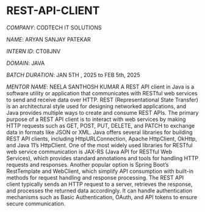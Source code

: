 # REST-API-CLIENT

*COMPANY*: CODTECH IT SOLUTIONS

*NAME*: ARYAN SANJAY PATEKAR

*INTERN ID*: CT08JNV

*DOMAIN*: JAVA

*BATCH DURATION*: JAN 5TH , 2025 to FEB 5th, 2025

*MENTOR NAME*: NEELA SANTHOSH KUMAR
A REST API client in Java is a software utility or application that communicates with RESTful web services to send and receive data over HTTP. REST (Representational State Transfer) is an architectural style used for designing networked applications, and Java provides multiple ways to create and consume REST APIs. The primary purpose of a REST API client is to interact with web services by making HTTP requests such as GET, POST, PUT, DELETE, and PATCH to exchange data in formats like JSON or XML. Java offers several libraries for building REST API clients, including HttpURLConnection, Apache HttpClient, OkHttp, and Java 11’s HttpClient. One of the most widely used libraries for RESTful web service communication is JAX-RS (Java API for RESTful Web Services), which provides standard annotations and tools for handling HTTP requests and responses. Another popular option is Spring Boot’s RestTemplate and WebClient, which simplify API consumption with built-in methods for request handling and response processing. The REST API client typically sends an HTTP request to a server, retrieves the response, and processes the returned data accordingly. It can handle authentication mechanisms such as Basic Authentication, OAuth, and API tokens to ensure secure communication.

